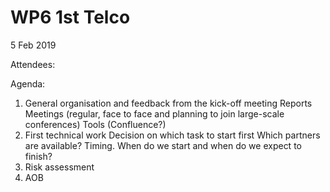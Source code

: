 #  WP6 1st Telco

5 Feb 2019

Attendees:

Agenda:
1. General organisation and feedback from the kick-off meeting
        Reports
        Meetings (regular, face to face and planning to join large-scale conferences)
        Tools (Confluence?)
2. First technical work
        Decision on which task to start first
        Which partners are available?
        Timing. When do we start and when do we expect to finish?
3. Risk assessment
4. AOB 
